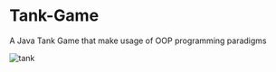 # Tank-Game
A Java Tank Game that make usage of OOP programming paradigms

![tank](https://user-images.githubusercontent.com/18272791/58680699-ca219700-831d-11e9-9cc3-45ce194495e8.gif)
